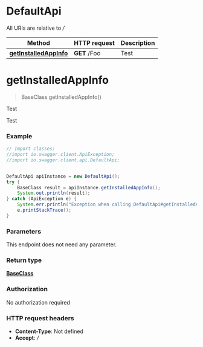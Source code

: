 # DefaultApi

All URIs are relative to */*

Method | HTTP request | Description
------------- | ------------- | -------------
[**getInstalledAppInfo**](DefaultApi.md#getInstalledAppInfo) | **GET** /Foo | Test

<a name="getInstalledAppInfo"></a>
# **getInstalledAppInfo**
> BaseClass getInstalledAppInfo()

Test

Test

### Example
```java
// Import classes:
//import io.swagger.client.ApiException;
//import io.swagger.client.api.DefaultApi;


DefaultApi apiInstance = new DefaultApi();
try {
    BaseClass result = apiInstance.getInstalledAppInfo();
    System.out.println(result);
} catch (ApiException e) {
    System.err.println("Exception when calling DefaultApi#getInstalledAppInfo");
    e.printStackTrace();
}
```

### Parameters
This endpoint does not need any parameter.

### Return type

[**BaseClass**](BaseClass.md)

### Authorization

No authorization required

### HTTP request headers

 - **Content-Type**: Not defined
 - **Accept**: */*

